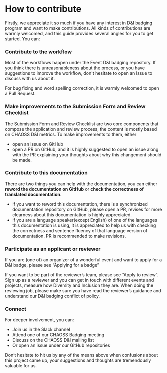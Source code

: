 # How to contribute

Firstly, we appreciate it so much if you have any interest in D&I badging program and want to make contributions. All kinds of contributions are warmly welcomed, and this guide provides several angles for you to get started. You can: 

### Contribute to the workflow

Most of the workflows happen under the Event D&I badging repository. If you think there is unreasonableness about the process, or you have suggestions to improve the workflow, don't hesitate to open an Issue to discuss with us about it.  
  
For bug fixing and word spelling correction, it is warmly welcomed to open a Pull Request.

### Make improvements to the Submission Form and Review Checklist

The Submission Form and Review Checklist are two core components that compose the application and review process, the content is mostly based on CHAOSS D&I metrics. To make improvements to them, either 

* open an issue on GitHub
* open a PR on GitHub, and it is highly suggested to open an issue along with the PR explaining your thoughts about why this changement should be made.

### Contribute to this documentation

There are two things you can help with the documentation, you can either **reword the documentation on GitHub** or **check the correctness of translated documentation.**

* If you want to reword this documentation,  there is a synchronized documentation repository on GitHub, please open a PR, revises for more clearness about this documentation is highly appreciated.
* If you are a language speaker\(except English\) of one of the languages this documentation is using, it is appreciated to help us with checking the correctness and sentence fluency of that language version of documentation. PR is recommended to make revisions.

### Participate as an applicant or reviewer

If you are \(one of\) an organizer of a wonderful event and want to apply for a D&I badge, please see “Applying for a badge”

If you want to be part of the reviewer’s team, please see “Apply to review”. Sign up as a reviewer and you can get in touch with different events and projects, measure how Diversity and Inclusion they are. When doing the reviewing job, please make sure you have read the reviewer’s guidance and understand our D&I badging conflict of policy.

### Connect

For deeper involvement, you can:

* Join us in the Slack channel
* Attend one of our CHAOSS Badging meeting
* Discuss on the CHAOSS D&I mailing list
* Or open an issue under our GitHub repositories

Don’t hesitate to hit us by any of the means above when confusions about this project came up,  your suggestions and thoughts are tremendously valuable for us.   


